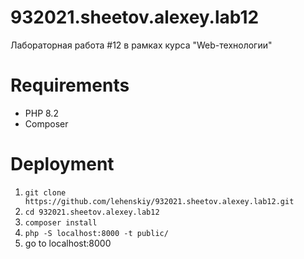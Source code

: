 # 932021.sheetov.alexey.lab12
Лабораторная работа #12 в рамках курса "Web-технологии"

# Requirements
- PHP 8.2
- Composer

# Deployment
1) `git clone https://github.com/lehenskiy/932021.sheetov.alexey.lab12.git`
2) `cd 932021.sheetov.alexey.lab12`
3) `composer install`
4) `php -S localhost:8000 -t public/`
5) go to localhost:8000

